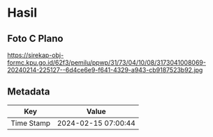 # Hasil

## Foto C Plano

https://sirekap-obj-formc.kpu.go.id/62f3/pemilu/ppwp/31/73/04/10/08/3173041008069-20240214-225127--6d4ce6e9-f641-4329-a943-cb9187523b92.jpg


## Metadata

| Key        | Value               |
| ---------- | ------------------- |
| Time Stamp | 2024-02-15 07:00:44 |



